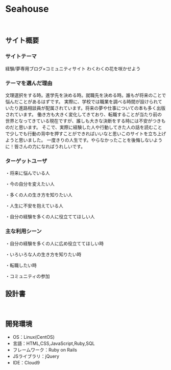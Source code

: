 # Seahouse
​
## サイト概要
### サイトテーマ

経験/夢専用ブログ×コミュニティサイト
わくわくの花を咲かせよう

### テーマを選んだ理由
文理選択をする時。進学先を決める時。就職先を決める時。誰もが将来のことで悩んだことがあるはずです。
実際に、学校では職業を調べる時間が設けられていたり進路相談員が配属されています。将来の夢や仕事についての本も多く出版されています。
働き方も大きく変化してきており、転職することが当たり前の世界となってきている現在ですが、誰しも大きな決断をする時には不安がつきものだと思います。
そこで、実際に経験した人や行動してきた人の話を読むことで少しでも行動の背中を押すことができればいいなと思いこのサイトを立ち上げようと思いました。
一度きりの人生です。やらなかったことを後悔しないように！皆さんの力になればうれしいです。



### ターゲットユーザ

・将来に悩んでいる人

・今の自分を変えたい人

・多くの人の生き方を知りたい人

・人生に不安を抱えている人

・自分の経験を多くの人に役立ててほしい人

### 主な利用シーン

・自分の経験を多くの人に広め役立ててほしい時

・いろいろな人の生き方を知りたい時

・転職したい時

・コミュニティの参加

## 設計書

​
## 開発環境
- OS：Linux(CentOS)
- 言語：HTML,CSS,JavaScript,Ruby,SQL
- フレームワーク：Ruby on Rails
- JSライブラリ：jQuery
- IDE：Cloud9
​
